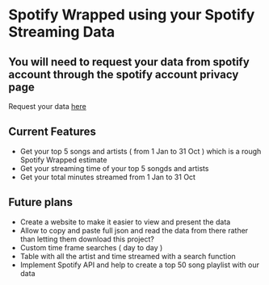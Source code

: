 # Spotify Wrapped using your Spotify Streaming Data

## You will need to request your data from spotify account through the spotify account privacy page
Request your data [here](https://www.spotify.com/uk/account/privacy/)

## Current Features
- Get your top 5 songs and artists ( from 1 Jan to 31 Oct ) which is a rough Spotify Wrapped estimate
- Get your streaming time of your top 5 songds and artists
- Get your total minutes streamed from 1 Jan to 31 Oct
  

## Future plans 
- Create a website to make it easier to view and present the data
- Allow to copy and paste full json and read the data from there rather than letting them download this project?
- Custom time frame searches ( day to day )
- Table with all the artist and time streamed with a search function
- Implement Spotify API and help to create a top 50 song playlist with our data
